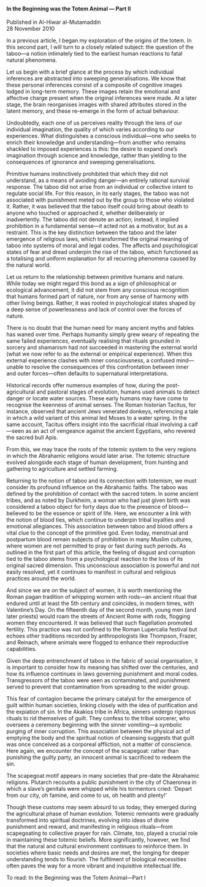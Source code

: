 <h4>In the Beginning was the Totem Animal — Part II</h4>

Published in Al-Hiwar al-Mutamaddin
<br>
28 November 2010

In a previous article, I began my exploration of the origins of the totem. In this second part, I will turn to a closely related subject: the question of the taboo—a notion intimately tied to the earliest human reactions to fatal natural phenomena.

Let us begin with a brief glance at the process by which individual inferences are abstracted into sweeping generalisations. We know that these personal inferences consist of a composite of cognitive images lodged in long-term memory. These images retain the emotional and affective charge present when the original inferences were made. At a later stage, the brain reorganises images with shared attributes stored in the latent memory, and these re-emerge in the form of actual behaviour.

Undoubtedly, each one of us perceives reality through the lens of our individual imagination, the quality of which varies according to our experiences. What distinguishes a conscious individual—one who seeks to enrich their knowledge and understanding—from another who remains shackled to imposed experiences is this: the desire to expand one’s imagination through science and knowledge, rather than yielding to the consequences of ignorance and sweeping generalisations.

Primitive humans instinctively prohibited that which they did not understand, as a means of avoiding danger—an entirely rational survival response. The taboo did not arise from an individual or collective intent to regulate social life. For this reason, in its early stages, the taboo was not associated with punishment meted out by the group to those who violated it. Rather, it was believed that the taboo itself could bring about death to anyone who touched or approached it, whether deliberately or inadvertently. The taboo did not denote an action; instead, it implied prohibition in a fundamental sense—it acted not as a motivator, but as a restraint. This is the key distinction between the taboo and the later emergence of religious laws, which transformed the original meaning of taboo into systems of moral and legal codes. The affects and psychological states of fear and dread underpin the rise of the taboo, which functioned as a totalising and uniform explanation for all recurring phenomena caused by the natural world.

Let us return to the relationship between primitive humans and nature. While today we might regard this bond as a sign of philosophical or ecological advancement, it did not stem from any conscious recognition that humans formed part of nature, nor from any sense of harmony with other living beings. Rather, it was rooted in psychological states shaped by a deep sense of powerlessness and lack of control over the forces of nature.

There is no doubt that the human need for many ancient myths and fables has waned over time. Perhaps humanity simply grew weary of repeating the same failed experiences, eventually realising that rituals grounded in sorcery and shamanism had not succeeded in mastering the external world (what we now refer to as the external or empirical experience). When this external experience clashes with inner consciousness, a confused mind—unable to resolve the consequences of this confrontation between inner and outer forces—often defaults to supernatural interpretations.

Historical records offer numerous examples of how, during the post-agricultural and pastoral stages of evolution, humans used animals to detect danger or locate water sources. These early humans may have come to recognise the keenness of animal senses. The Roman historian Tacitus, for instance, observed that ancient Jews venerated donkeys, referencing a tale in which a wild variant of this animal led Moses to a water spring. In the same account, Tacitus offers insight into the sacrificial ritual involving a calf—seen as an act of vengeance against the ancient Egyptians, who revered the sacred bull Apis.

From this, we may trace the roots of the totemic system to the very regions in which the Abrahamic religions would later arise. The totemic structure evolved alongside each stage of human development, from hunting and gathering to agriculture and settled farming.

Returning to the notion of taboo and its connection with totemism, we must consider its profound influence on the Abrahamic faiths. The taboo was defined by the prohibition of contact with the sacred totem. In some ancient tribes, and as noted by Durkheim, a woman who had just given birth was considered a taboo object for forty days due to the presence of blood—believed to be the essence or spirit of life. Here, we encounter a link with the notion of blood ties, which continue to underpin tribal loyalties and emotional allegiances. This association between taboo and blood offers a vital clue to the concept of the primitive god. Even today, menstrual and postpartum blood remain subjects of prohibition in many Muslim cultures, where women are not permitted to pray or fast during such periods. As outlined in the first part of this article, the feeling of disgust and corruption tied to the taboo stems from a psychological reaction to the loss of its original sacred dimension. This unconscious association is powerful and not easily resolved, yet it continues to manifest in cultural and religious practices around the world.

And since we are on the subject of women, it is worth mentioning the Roman pagan tradition of whipping women with rods—an ancient ritual that endured until at least the 5th century and coincides, in modern times, with Valentine’s Day. On the fifteenth day of the second month, young men (and later priests) would roam the streets of Ancient Rome with rods, flogging women they encountered. It was believed that such flagellation promoted fertility. This practice was not confined to the Roman Lupercalia festival but echoes other traditions recorded by anthropologists like Thompson, Frazer, and Reinach, where animals were flogged to enhance their reproductive capabilities.

Given the deep entrenchment of taboo in the fabric of social organisation, it is important to consider how its meaning has shifted over the centuries, and how its influence continues in laws governing punishment and moral codes. Transgressors of the taboo were seen as contaminated, and punishment served to prevent that contamination from spreading to the wider group.

This fear of contagion became the primary catalyst for the emergence of guilt within human societies, linking closely with the idea of purification and the expiation of sin. In the Akakios tribe in Africa, sinners undergo rigorous rituals to rid themselves of guilt. They confess to the tribal sorcerer, who oversees a ceremony beginning with the sinner vomiting—a symbolic purging of inner corruption. This association between the physical act of emptying the body and the spiritual notion of cleansing suggests that guilt was once conceived as a corporeal affliction, not a matter of conscience. Here again, we encounter the concept of the scapegoat: rather than punishing the guilty party, an innocent animal is sacrificed to redeem the sin.

The scapegoat motif appears in many societies that pre-date the Abrahamic religions. Plutarch recounts a public punishment in the city of Chaeronea in which a slave’s genitals were whipped while his tormentors cried: ‘Depart from our city, oh famine, and come to us, oh health and plenty!’

Though these customs may seem absurd to us today, they emerged during the agricultural phase of human evolution. Totemic remnants were gradually transformed into spiritual doctrines, evolving into ideas of divine punishment and reward, and manifesting in religious rituals—from scapegoating to collective prayer for rain. Climate, too, played a crucial role in maintaining these totemic beliefs. More significantly, however, we find that the natural and cultural environment continues to reinforce them. In societies where basic needs and desires are met, the longing for deeper understanding tends to flourish. The fulfilment of biological necessities often paves the way for a more vibrant and inquisitive intellectual life.

To read: In the Beginning was the Totem Animal—Part I